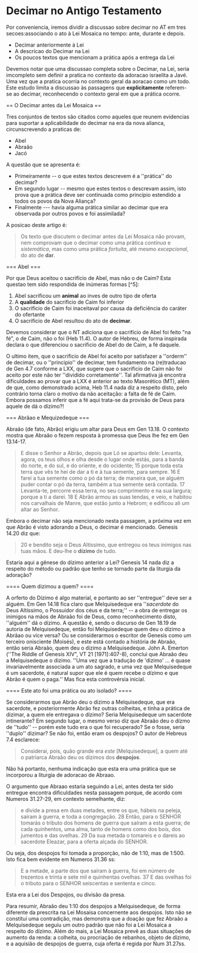 # Decimar no Antigo Testamento

Por conveniencia, iremos dividir a discussao sobre decimar no AT em tres secoes:associando o ato à Lei Mosaica no tempo: ante, durante e depois.

* Decimar anteriormente à Lei 
* A descricao do Decimar na Lei 
* Os poucos textos que mencionam a prática após a entrega da Lei

Devemos notar que uma discussao completa sobre o Decimar, na Lei, seria imcompleto sem definir a pratica no contexto da adoracao israelita a Javé.  Uma vez que a pratica ocorria no contexto geral da aoracao como um todo.  Este estudo limita a discussao às passagens que **explicitamente** referem-se ao decimar, reconhecendo o contexto geral em que a prática ocorre.

== O Decimar antes da Lei Mosaica ==

Tres conjuntos de textos são citados como aqueles que reunem evidencias para suportar a aplicabilidade do decimar na era da nova alianca, circunscrevendo a praticas de:

* Abel
* Abraão
* Jacó

A questão que se apresenta é:

* Primeiramente -- o que estes textos descrevem é a ''prática'' do decimar?
* Em segundo lugar -- mesmo que estes textos o descrevam assim, isto prova que a prática deve ser continuada como princípio estendido a todos os povos da Nova Aliança?
* Finalmente --- havia alguma prática similar ao decimar que era observada por outros povos e foi assimilada?  

A posicao deste artigo é:

> Os texto que discutem o decimar antes da Lei Mosaica não provam, nem comprovam que o decimar como uma prática _continua_ e _sistemática_, mas como uma prática _fortuita_, até mesmo _excepcional_, do ato de **dar**.

=== Abel ===

Por que Deus aceitou o sacrifício de Abel, mas não o de Caim? Esta questao tem sido respondida de inúmeras formas [^5]:

1. Abel sacrificou um **animal** ao inves de outro tipo de oferta
2. A **qualidade** do sacrificio de Caim foi inferior
3. O sacrificio de Caim foi inaceitaval por causa da deficiência do caráter do ofertante
4. O sacrificio de Abel resultou do ato de **decimar**.

Devemos considerar que o NT adiciona que o sacrifício de Abel foi feito "na fé", o de Caim, não o foi \(Heb 11.4\).  O autor de Hebreu, de forma inspirada declara o que diferenciou o sacrificio de Abel do de Caim, a fé daquele.

O ultimo item, que o sacrificio de Abel foi aceito por satisfazer a ''orderm'' de decimar, ou o ''principio'' de decimar, tem fundamento na \(re\)traducao de Gen 4.7 conforme a LXX, que sugere que o sacrificio de Caim não foi aceito por este não ter ''dividido corretamente''.  Tal afirmativa já encontra dificuldades ao provar que a LXX é anterior ao texto Masorético \(MT\), além de que, como demonstrado acima, Heb 11.4 nada diz a respeito disto, pelo contrário torna claro o motivo da não aceitação:  a falta de fé de Caim.  Embora possamos inferir que a fé aqui trata-se da provisão de Deus para aquele de dá o dízimo?!

=== Abrãao e Mequizedeque ===

Abraão \(de fato, Abrão\) erigiu um altar para Deus em Gen 13.18.  O contexto mostra que Abraão o fezem resposta à promessa que Deus lhe fez em Gen 13.14-17.

> E disse o Senhor a Abrão, depois que Ló se apartou dele: Levanta, agora, os teus olhos e olha desde o lugar onde estás, para a banda do norte, e do sul, e do oriente, e do ocidente; 15 porque toda esta terra que vês te hei de dar a ti e à tua semente, para sempre. 16 E farei a tua semente como o pó da terra; de maneira que, se alguém puder contar o pó da terra, também a tua semente será contada. 17 Levanta-te, percorre essa terra, no seu comprimento e na sua largura; porque a ti a darei. 18 E Abrão armou as suas tendas, e veio, e habitou nos carvalhais de Manre, que estão junto a Hebrom; e edificou ali um altar ao Senhor.

Embora o decimar não seja mencionado nesta passagem, a próxima vez em que Abrão é visto adorando a Deus, o decimar é mencionado.  Genesis 14.20 diz que:

> 20 e bendito seja o Deus Altíssimo, que entregou os teus inimigos nas tuas mãos. E deu-lhe o **dízimo** de tudo.

Estaria aqui a gênese do dízimo anterior a Lei?  Genesis 14 nada diz a respeito do método ou padrão que tenho se tornado parte da liturgia da adoração?

==== Quem dizimou a quem? ====

A orferto do Dízimo é algo material, e portanto ao ser ''entregue'' deve ser a alguém.  Em Gen 14.18 fica claro que Melquisedeque era ''_sacerdote_ do Deus Altíssimo, o Possuidor dos céus e da terra;'' -- a obra de entregar os inimigos na mãos de Abraão foi de Deus, como reconhecimento disto, ''alguém'' dá o dízimo.  A questão é, sendo o discurso de Gen 18.19 de autoria de Melquisedeque, então foi Melquisedeque quem deu o dízimo a Abrãao ou vice versa?  Ou se considerarmos o escritor de Genesis como um terceiro onisciente \(Moisés\), e este está contado a história de Abraão, então seria Abraão, quem deu o dizimo a Melquisedeque.  John A. Emerton \(''The Riddle of Genesis XIV", VT 21 \[1971\]:407-8\), conclui que Abraão deu a Melquisedeque o dizimo.  ''Uma vez que a tradução de 'dizimo' ... é quase invariavelmente associada a um ato sagrado, e uma vez que Melquisedeque é um sacerdote, é natural supor que ele é quem recebe o dízimo e que Abrão é quem o paga.''  Mas fica esta controvérsia inicial.

==== Este ato foi uma prática ou ato isolado? ====

Se considerarmos que Abrão deu o dizimo a Melquisedeque, que era sacerdote, e posteriormente Abrão fez outras colheitas, e tinha a prática de dizimar, a quem ele entregava o dízimo?  Seria Melquisedeque um sacerdote intinerante?  Em segundo lugar, o mesmo verso diz que Abraão deu o dízmo de ''tudo'' -- porém este tudo era o que foi recuperado?  Se o fosse, seria ''duplo'' dizimar?  Se não foi, então eram os despojos? O autor de Hebreus 7.4 esclarece:

> Considerai, pois, quão grande era _este_ \[Melquisedeque\], a quem até o patriarca Abraão deu os dízimos dos **despojos**.

Não há portanto, nenhuma indicação que esta era uma prática que se incorporou a liturgia de adoracao de Abraao.

O argumento que Abraao estaria seguindo a Lei, antes desta ter sido entregue encontra dificuldades nesta passagem porque, de acordo com Numeros 31.27-29, em contexto semelhante, diz:

> e divide a presa em duas metades, entre os que, hábeis na peleja, saíram à guerra, e toda a congregação.  28 Então, para o SENHOR tomarás o tributo dos homens de guerra que saíram a esta guerra;  de cada quinhentos, uma alma, tanto de homens como dos bois, dos jumentos e das ovelhas. 29 Da sua metada o tomareis e o dareis ao sacerdote Eleazar, para a oferta alçada do SENHOR.

Ou seja, dos despojos foi tomada a proporção, não de 1:10, mas de 1:500.  Isto fica bem evidente em Numeros 31.36 ss:

> E a metade, a parte dos que saíram à guerra, foi em número de trezentos e trinta e sete mil e quinhentas ovelhas. 37 E das ovelhas foi o tributo para o SENHOR seiscentas e sententa e cinco.

Esta era a Lei dos Despojos, ou divisão da presa.

Para resumir, Abraão deu 1:10 dos despojos a Melquisedeque, de forma diferente da prescrita na Lei Mosaisa concernente aos despojos.  Isto não se constitui uma contradição, mas demonstra que a doação que fez Abraão a Melquisedeque seguiu um outro padrão que não foi a Lei Mosaica a respeito do dízimo.  Além do mais, a Lei Mosaica prevê as duas situações de aumento da renda:  a colheita, ou procriação de rebanhos, objeto de dízimo, e a aquisião de despojos de guerra, cuja oferta é regida por Num 31.27ss.

